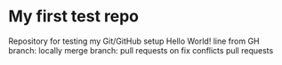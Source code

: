 # My first test repo
Repository for testing my Git/GitHub setup
Hello World!
line from GH
branch: locally merge
branch: pull requests on 
fix conflicts
pull requests